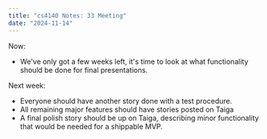 ```yaml
---
title: "cs4140 Notes: 33 Meeting"
date: "2024-11-14"
---
```


Now:

 - We've only got a few weeks left, it's time to look at what functionality
   should be done for final presentations.
   
Next week:

 - Everyone should have another story done with a test procedure.
 - All remaining major features should have stories posted on Taiga
 - A final polish story should be up on Taiga, describing minor
   functionality that would be needed for a shippable MVP.


 
